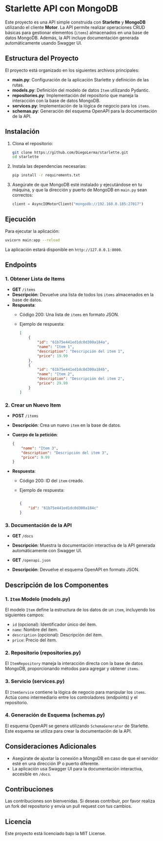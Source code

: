 # Starlette API con MongoDB

Este proyecto es una API simple construida con **Starlette** y **MongoDB** utilizando el cliente **Motor**. La API permite realizar operaciones CRUD básicas para gestionar elementos (`items`) almacenados en una base de datos MongoDB. Además, la API incluye documentación generada automáticamente usando Swagger UI.

## Estructura del Proyecto

El proyecto está organizado en los siguientes archivos principales:

- **main.py**: Configuración de la aplicación Starlette y definición de las rutas.
- **models.py**: Definición del modelo de datos `Item` utilizando Pydantic.
- **repositories.py**: Implementación del repositorio que maneja la interacción con la base de datos MongoDB.
- **services.py**: Implementación de la lógica de negocio para los `items`.
- **schemas.py**: Generación del esquema OpenAPI para la documentación de la API.

## Instalación

1. Clona el repositorio:

    ```bash
    git clone https://github.com/DiegoLerma/starlette.git
    cd starlette
    ```

2. Instala las dependencias necesarias:

    ```bash
    pip install -r requirements.txt
    ```

3. Asegúrate de que MongoDB esté instalado y ejecutándose en tu máquina, y que la dirección y puerto de MongoDB en `main.py` sean correctos:

    ```python
    client = AsyncIOMotorClient("mongodb://192.168.0.185:27017")
    ```

## Ejecución

Para ejecutar la aplicación:

```bash
uvicorn main:app --reload
```

La aplicación estará disponible en `http://127.0.0.1:8000`.

## Endpoints

### 1. Obtener Lista de Items

- **GET** `/items`
- **Descripción**: Devuelve una lista de todos los `items` almacenados en la base de datos.
- **Respuesta**:
  - Código 200: Una lista de `items` en formato JSON.
  - Ejemplo de respuesta:
  
    ```json
    [
        {
            "id": "61b75e441ed1dc0d300a184a",
            "name": "Item 1",
            "description": "Descripción del item 1",
            "price": 19.99
        },
        {
            "id": "61b75e441ed1dc0d300a184b",
            "name": "Item 2",
            "description": "Descripción del item 2",
            "price": 29.99
        }
    ]
    ```

### 2. Crear un Nuevo Item

- **POST** `/items`
- **Descripción**: Crea un nuevo `item` en la base de datos.
- **Cuerpo de la petición**:

    ```json
    {
        "name": "Item 3",
        "description": "Descripción del item 3",
        "price": 9.99
    }
    ```

- **Respuesta**:
  - Código 200: ID del `item` creado.
  - Ejemplo de respuesta:
  
    ```json

    {
        "id": "61b75e441ed1dc0d300a184c"
    }
    ```

### 3. Documentación de la API

- **GET** `/docs`
- **Descripción**: Muestra la documentación interactiva de la API generada automáticamente con Swagger UI.

- **GET** `/openapi.json`
- **Descripción**: Devuelve el esquema OpenAPI en formato JSON.

## Descripción de los Componentes

### 1. `Item` Modelo (models.py)

El modelo `Item` define la estructura de los datos de un `item`, incluyendo los siguientes campos:

- `id` (opcional): Identificador único del item.
- `name`: Nombre del item.
- `description` (opcional): Descripción del item.
- `price`: Precio del item.

### 2. Repositorio (repositories.py)

El `ItemRepository` maneja la interacción directa con la base de datos MongoDB, proporcionando métodos para agregar y obtener `items`.

### 3. Servicio (services.py)

El `ItemService` contiene la lógica de negocio para manipular los `items`. Actúa como intermediario entre los controladores (endpoints) y el repositorio.

### 4. Generación de Esquema (schemas.py)

El esquema OpenAPI se genera utilizando `SchemaGenerator` de Starlette. Este esquema se utiliza para crear la documentación de la API.

## Consideraciones Adicionales

- Asegúrate de ajustar la conexión a MongoDB en caso de que el servidor esté en una dirección IP o puerto diferente.
- La aplicación usa Swagger UI para la documentación interactiva, accesible en `/docs`.

## Contribuciones

Las contribuciones son bienvenidas. Si deseas contribuir, por favor realiza un fork del repositorio y envía un pull request con tus cambios.

## Licencia

Este proyecto está licenciado bajo la MIT License.
